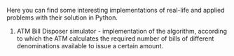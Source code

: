 Here you can find some interesting implementations of real-life and applied problems with their solution in Python.

1. ATM Bill Disposer simulator - implementation of the algorithm, according to which the ATM calculates the required number of bills of different denominations available to issue a certain amount.
